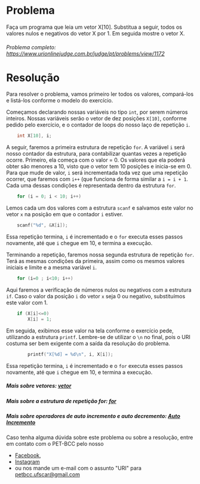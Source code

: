 # Problema

Faça um programa que leia um vetor X[10]. Substitua a seguir, todos os valores nulos e negativos do vetor X por 1. Em seguida mostre o vetor X.

###### Problema completo: https://www.urionlinejudge.com.br/judge/pt/problems/view/1172

# Resolução

Para resolver o problema, vamos primeiro ler todos os valores, compará-los e listá-los conforme o modelo do exercício.

Começamos declarando nossas variáveis no tipo `int`, por serem números inteiros.
Nossas variáveis serão o vetor de dez posições `X[10]`, conforme pedido pelo exercício, e o contador de loops do nosso laço de repetição `i`.

```c
	int X[10], i;
````

A seguir, faremos a primeira estrutura de repetição `for`.
A variável `i` será nosso contador da estrutura, para contabilizar quantas vezes a repetição ocorre. 
Primeiro, ela começa com o valor = 0. Os valores que ela poderá obter são menores a 10, visto que o vetor tem 10 posições e inicia-se em 0. Para que mude de valor, `i` será incrementada toda vez que uma repetição ocorrer, que faremos com `i++` (que funciona de forma similar a `i = i + 1`. Cada uma dessas condições é representada dentro da estrutura `for`.

```c
	for (i = 0; i < 10; i++)
```

Lemos cada um dos valores com a estrutura `scanf` e salvamos este valor no vetor `x` na posição em que o contador `i` estiver.

````c
	scanf("%d", &X[i]);
````

Essa repetição termina, `i` é incrementado e o `for` executa esses passos novamente, até que `i` chegue em 10, e termina a execução.

Terminando a repetição, faremos nossa segunda estrutura de repetição `for`. Terá as mesmas condições da primeira, assim como os mesmos valores iniciais e limite e a mesma variável `i`.

````c
	for (i=0 ; i<10; i++)
````

Aqui faremos a verificação de números nulos ou negativos com a estrutura `if`. Caso o valor da posição `i` do vetor `x` seja 0 ou negativo, substituímos este valor com 1.

```c
	if (X[i]<=0)
	    X[i] = 1;
````

Em seguida, exibimos esse valor na tela conforme o exercício pede, utilizando a estrutura `printf`. Lembre-se de utilizar o `\n` no final, pois o URI costuma ser bem exigente com a saída da resolução do problema.

```c
        printf("X[%d] = %d\n", i, X[i]);
````

Essa repetição termina, `i` é incrementado e o `for` executa esses passos novamente, até que `i` chegue em 10, e termina a execução.

##### Mais sobre vetores: [vetor](http://linguagemc.com.br/vetores-ou-arrays-em-linguagem-c/)
##### Mais sobre a estrutura de repetição for: [for](http://linguagemc.com.br/a-estrutura-de-repeticao-for-em-c/)
##### Mais sobre operadores de auto incremento e auto decremento: [Auto Incremento](http://linguagemc.com.br/operadores-de-auto-incremento-e-auto-decremento/)

Caso tenha alguma dúvida sobre este problema ou sobre a resolução, entre em contato com o PET-BCC pelo nosso
* [Facebook](https://www.facebook.com/petbcc/),
* [Instagram](https://www.instagram.com/petbcc.ufscar/)
* ou nos mande um e-mail com o assunto "URI" para  petbcc.ufscar@gmail.com
